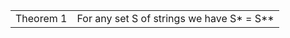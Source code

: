<table>
	<tr>
		<td>Theorem 1</td>
		<td>For any set S of strings we have S* = S**</td>
	</tr>
</table>